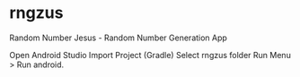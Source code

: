 # rngzus
Random Number Jesus - Random Number Generation App

Open Android Studio
Import Project (Gradle)
Select rngzus folder
Run Menu > Run android.
